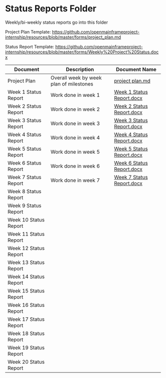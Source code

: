 # Status Reports Folder
Weekly/bi-weekly status reports go into this folder

Project Plan Template: https://github.com/openmainframeproject-internship/resources/blob/master/forms/project_plan.md

Status Report Template: https://github.com/openmainframeproject-internship/resources/blob/master/forms/Weekly%20Project%20Status.docx

| Document | Description | Document Name |
|---|---|---|
| Project Plan | Overall week by week plan of milestones | [project plan.md](https://github.com/muhammad-md/Zowe-explorer-extension-templates/blob/master/Status%20Reports/project%20plan.md) |
| Week 1 Status Report | Work done in week 1 | [Week 1 Status Report.docx](https://github.com/muhammad-md/Zowe-explorer-extension-templates/blob/master/Status%20Reports/Week%201%20Status%20Report.docx) | 
| Week 2 Status Report | Work done in week 2 |[Week 2 Status Report.docx](https://github.com/muhammad-md/Zowe-explorer-extension-templates/blob/master/Status%20Reports/Week%202%20Status%20Report.docx) |
| Week 3 Status Report | Work done in week 3 |[Week 3 Status Report.docx](https://github.com/muhammad-md/Zowe-explorer-extension-templates/blob/master/Status%20Reports/Week%203%20Status%20Report.docx) |
| Week 4 Status Report | Work done in week 4 |[Week 4 Status Report.docx]() |
| Week 5 Status Report | Work done in week 5 |[Week 5 Status Report.docx]() |
| Week 6 Status Report | Work done in week 6 |[Week 6 Status Report.docx]() |
| Week 7 Status Report | Work done in week 7 |[Week 7 Status Report.docx]() |
| Week 8 Status Report | | |
| Week 9 Status Report | | |
| Week 10 Status Report | | |
| Week 11 Status Report | | |
| Week 12 Status Report | | |
| Week 13 Status Report | | |
| Week 14 Status Report | | |
| Week 15 Status Report | | |
| Week 16 Status Report | | |
| Week 17 Status Report | | |
| Week 18 Status Report | | |
| Week 19 Status Report | | |
| Week 20 Status Report | | |
